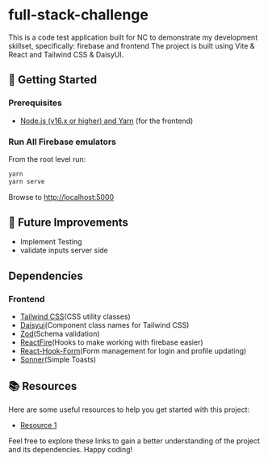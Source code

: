 # full-stack-challenge

This is a code test application built for NC to demonstrate my development skillset, specifically: firebase and frontend
The project is built using Vite & React and Tailwind CSS & DaisyUI.

## 🚀 Getting Started

### Prerequisites

- [Node.js (v16.x or higher) and Yarn](https://nodejs.org/en/download/) (for the frontend)

### Run All Firebase emulators

From the root level run:

```bash
yarn
yarn serve
```

Browse to <http://localhost:5000>

## 🚧 Future Improvements

- Implement Testing
- validate inputs server side

## Dependencies

### Frontend

- [Tailwind CSS](https://tailwindcss.com/)(CSS utility classes)
- [Daisyui](https://daisyui.com/)(Component class names for Tailwind CSS)
- [Zod](https://zod.dev/)(Schema validation)
- [ReactFire](https://github.com/FirebaseExtended/reactfire)(Hooks to make working with firebase easier)
- [React-Hook-Form](https://react-hook-form.com/)(Form management for login and profile updating)
- [Sonner](https://sonner.emilkowal.ski/)(Simple Toasts)

## 📚 Resources

Here are some useful resources to help you get started with this project:

- [Resource 1](https://google.com)

Feel free to explore these links to gain a better understanding of the project and its dependencies. Happy coding!
